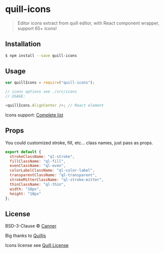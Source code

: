 # quill-icons

> Editor icons extract from quill editor, with React component wrapper, support 65+ icons!

## Installation

```sh
$ npm install --save quill-icons
```

## Usage

```js
var quillIcons = require("quill-icons");

// icons options see ./src/icons
// USAGE:

<quillIcons.AlignCenter />; // React element
```

Icons support: [Complete list](https://canner.github.io/cra-slate-editor/?selectedKind=Quill%20icons)

## Props

You could customized stroke, fill, etc... class names, just pass as props.

```js
export default {
  strokeClassName: "ql-stroke",
  fillClassName: "ql-fill",
  evenClassName: "ql-even",
  colorLabelClassName: "ql-color-label",
  transparentClassName: "ql-transparent",
  strokeMitterClassName: "ql-stroke-mitter",
  thinClassName: "ql-thin",
  width: "18px",
  height: "18px"
};
```

## License

BSD-3-Clause © [Canner](https://github.com/Canner)

Big thanks to [Quilljs](https://github.com/quilljs)

Icons license see [Quill License](https://github.com/quilljs/quill/blob/develop/LICENSE)
